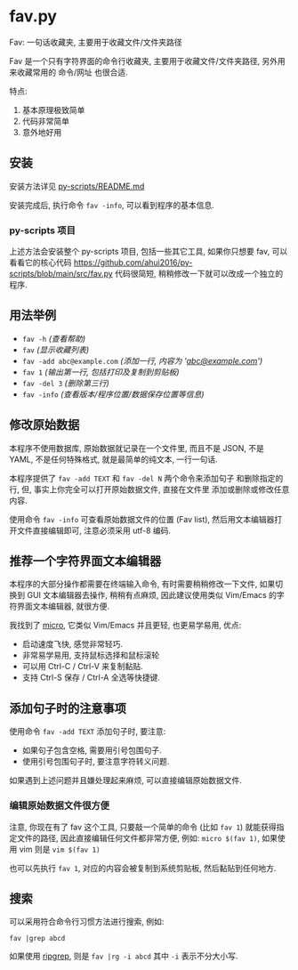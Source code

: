 # fav.py

Fav: 一句话收藏夹, 主要用于收藏文件/文件夹路径

Fav 是一个只有字符界面的命令行收藏夹, 主要用于收藏文件/文件夹路径,
另外用来收藏常用的 命令/网址 也很合适.

特点:

1. 基本原理极致简单
2. 代码非常简单
3. 意外地好用

## 安装

安装方法详见 [py-scripts/README.md](../README.md)

安装完成后, 执行命令 `fav -info`, 可以看到程序的基本信息.

### py-scripts 项目

上述方法会安装整个 py-scripts 项目, 包括一些其它工具, 如果你只想要 fav,
可以看看它的核心代码 <https://github.com/ahui2016/py-scripts/blob/main/src/fav.py>
代码很简短, 稍稍修改一下就可以改成一个独立的程序.

## 用法举例

- `fav -h` *(查看帮助)*
- `fav` *(显示收藏列表)*
- `fav -add abc@example.com` *(添加一行, 内容为 'abc@example.com')*
- `fav 1` *(输出第一行, 包括打印及复制到剪贴板)*
- `fav -del 3` *(删除第三行)*
- `fav -info` *(查看版本/程序位置/数据保存位置等信息)*

## 修改原始数据

本程序不使用数据库, 原始数据就记录在一个文件里, 而且不是 JSON, 不是 YAML,
不是任何特殊格式, 就是最简单的纯文本, 一行一句话.

本程序提供了 `fav -add TEXT` 和 `fav -del N` 两个命令来添加句子
和删除指定的行, 但, 事实上你完全可以打开原始数据文件, 直接在文件里
添加或删除或修改任意内容.

使用命令 `fav -info` 可查看原始数据文件的位置 (Fav list),
然后用文本编辑器打开文件直接编辑即可, 注意必须采用 utf-8 编码.

## 推荐一个字符界面文本编辑器

本程序的大部分操作都需要在终端输入命令, 有时需要稍稍修改一下文件,
如果切换到 GUI 文本编辑器去操作, 稍稍有点麻烦, 因此建议使用类似
Vim/Emacs 的字符界面文本编辑器, 就很方便.

我找到了 [micro](https://github.com/zyedidia/micro), 它类似 Vim/Emacs
并且更轻, 也更易学易用, 优点:

- 启动速度飞快, 感觉非常轻巧.
- 非常易学易用, 支持鼠标选择和鼠标滚轮
- 可以用 Ctrl-C / Ctrl-V 来复制黏贴.
- 支持 Ctrl-S 保存 / Ctrl-A 全选等快捷键.

## 添加句子时的注意事项

使用命令 `fav -add TEXT` 添加句子时, 要注意:

- 如果句子包含空格, 需要用引号包围句子.
- 使用引号包围句子时, 要注意字符转义问题.

如果遇到上述问题并且嫌处理起来麻烦, 可以直接编辑原始数据文件.

### 编辑原始数据文件很方便

注意, 你现在有了 fav 这个工具, 只要敲一个简单的命令 (比如 `fav 1`)
就能获得指定文件的路径, 因此直接编辑任何文件都非常方便, 例如:
`micro $(fav 1)`, 如果使用 vim 则是 `vim $(fav 1)`

也可以先执行 `fav 1`, 对应的内容会被复制到系统剪贴板,
然后黏贴到任何地方.

## 搜索

可以采用符合命令行习惯方法进行搜索, 例如:

`fav |grep abcd`

如果使用 [ripgrep](https://github.com/BurntSushi/ripgrep), 则是
`fav |rg -i abcd` 其中 `-i` 表示不分大小写.
